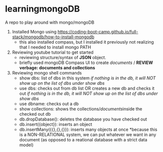# learningmongoDB
A repo to play around with mongo/mongoDB

1. Installed Mongo using https://coding-boot-camp.github.io/full-stack/mongodb/how-to-install-mongodb
    - this also installed compass, but I installed it previously not realizing that I needed to install mongo PATH
2. Reviewing youtube tutorial to get started
    - reviewing structure/syntax of **JSON** object.
    - briefly used mongoDB Compass UI to create *documents* / **REVIEW verbage: documents and collections**
3. Reviewing mongo shell commands
    - show dbs: list of dbs in this system *if nothing is in the db, it will NOT show up on the list of dbs under show dbs*
    - use dbs: checks out from db list OR creates a new db and checks it out *if nothing is in the db, it will NOT show up on the list of dbs under show dbs*
    - use dbname: checks out a db
    - show collections: shows the collections/*documents*inside the checked out db
    - db.dropDatabase(): deletes the database you have checked out
    - db.insert({object}): inserts an object
    - db.insertMany({{},{},{}}): inserts many objects at once *because this is a NON-RELATIONAL system, we can put whatever we want in any document (as opposed to a reational database with a strict data model)
